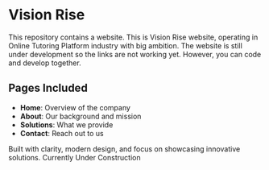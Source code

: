# Vision Rise

This repository contains a website.
This is Vision Rise website, operating in Online Tutoring Platform industry with big ambition. The website is still under development so the links are not working yet. However, you can code and develop together.

## Pages Included
- **Home**: Overview of the company
- **About**: Our background and mission
- **Solutions**: What we provide
- **Contact**: Reach out to us

Built with clarity, modern design, and focus on showcasing innovative solutions.
Currently Under Construction

